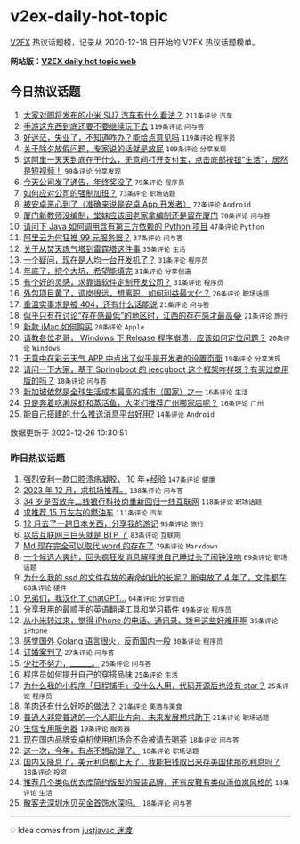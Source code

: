 # v2ex-daily-hot-topic

[V2EX](https://www.v2ex.com/) 热议话题榜，记录从 2020-12-18 日开始的 V2EX 热议话题榜单。

**网站版：[V2EX daily hot topic web](https://boojack.github.io/v2ex-daily-hot-topic-web/)**

## 今日热议话题

<!-- TODAY BEGIN -->

1. [大家对即将发布的小米 SU7 汽车有什么看法？](https://www.v2ex.com/t/1003405) `211条评论` `汽车`
1. [手游这东西到底还要不要继续玩下去](https://www.v2ex.com/t/1003484) `119条评论` `问与答`
1. [好迷茫，失业了，不知道咋办？能给点意见吗](https://www.v2ex.com/t/1003443) `119条评论` `程序员`
1. [关于除夕放假问题，专家说的话就是放屁](https://www.v2ex.com/t/1003417) `109条评论` `分享发现`
1. [这阿里一天天到底在干什么，无意间打开支付宝，点击底部按钮"生活"，居然是短视频！](https://www.v2ex.com/t/1003422) `99条评论` `分享发现`
1. [今天公司发了通告，年终奖没了](https://www.v2ex.com/t/1003467) `79条评论` `程序员`
1. [如何应对公司的强制加班？](https://www.v2ex.com/t/1003409) `73条评论` `职场话题`
1. [被安卓恶心到了（准确来说是安卓 App 开发者）](https://www.v2ex.com/t/1003401) `72条评论` `Android`
1. [厦门新教师没编制，堂妹应该回老家拿编制还是留在厦门](https://www.v2ex.com/t/1003448) `70条评论` `问与答`
1. [请问下 Java 如何调用含有第三方依赖的 Python 项目](https://www.v2ex.com/t/1003544) `47条评论` `Python`
1. [阿里云为何狂推 99 元服务器？](https://www.v2ex.com/t/1003446) `37条评论` `问与答`
1. [关于从焚天炼气塔到雷霆塔这件事](https://www.v2ex.com/t/1003462) `35条评论` `生活`
1. [一个疑问，现在是人均一台开发机了？](https://www.v2ex.com/t/1003543) `31条评论` `程序员`
1. [年底了，挖个大坑，希望能填完](https://www.v2ex.com/t/1003400) `31条评论` `分享创造`
1. [有个好的灵感，求靠谱软件定制开发公司？](https://www.v2ex.com/t/1003399) `31条评论` `程序员`
1. [外包项目黄了，调岗很远，想离职，如何利益最大化？](https://www.v2ex.com/t/1003406) `26条评论` `职场话题`
1. [重温实事求是被 404，还有什么话能说](https://www.v2ex.com/t/1003525) `21条评论` `问与答`
1. [似乎只有在讨论“存在感最低”的地区时，江西的存在感才最高😂](https://www.v2ex.com/t/1003458) `21条评论` `旅行`
1. [新款 iMac 如何购买](https://www.v2ex.com/t/1003442) `20条评论` `Apple`
1. [请教各位老哥， Windows 下 Release 程序崩溃，应该如何定位问题？](https://www.v2ex.com/t/1003397) `20条评论` `Windows`
1. [无意中在彩云天气 APP 中点出了似乎是开发者的设置页面](https://www.v2ex.com/t/1003528) `19条评论` `分享发现`
1. [请问一下大家，基于 Springboot 的 jeecgboot 这个框架咋样呀？有买过商用版的吗？](https://www.v2ex.com/t/1003402) `18条评论` `问与答`
1. [新加坡依然是全球生活成本最高的城市（国家）之一](https://www.v2ex.com/t/1003424) `16条评论` `生活`
1. [只是奔着吃濑尿虾和蒸活鱼，大佬们推荐广州哪家店呢？](https://www.v2ex.com/t/1003408) `16条评论` `广州`
1. [能自己搭建的,什么推送消息平台好用?](https://www.v2ex.com/t/1003471) `14条评论` `Android`

数据更新于 2023-12-26 10:30:51

<!-- TODAY END -->

### 昨日热议话题

<!-- YESTERDAY BEGIN -->

1. [强烈安利一款口腔溃疡凝胶， 10 年+经验](https://www.v2ex.com/t/1003115) `147条评论` `健康`
1. [2023 年 12 月，求机场推荐。](https://www.v2ex.com/t/1003117) `138条评论` `问与答`
1. [34 岁是否放弃二线银行科技岗重新回归一线互联网](https://www.v2ex.com/t/1003097) `118条评论` `职场话题`
1. [求推荐 15 万左右的燃油车](https://www.v2ex.com/t/1003162) `111条评论` `汽车`
1. [12 月去了一趟日本关西，分享我的游记](https://www.v2ex.com/t/1003185) `95条评论` `旅行`
1. [以后互联网三巨头就是 BTP 了](https://www.v2ex.com/t/1003268) `83条评论` `互联网`
1. [Md 现在完全可以取代 word 的存在了](https://www.v2ex.com/t/1003326) `79条评论` `Markdown`
1. [一个候选人爽约，回头疯狂发消息解释说自己睡过头了闹钟没响](https://www.v2ex.com/t/1003196) `69条评论` `职场话题`
1. [为什么我的 ssd 的文件存放的寿命如此的长呢？ 断电放了 4 年了，文件都在](https://www.v2ex.com/t/1003087) `68条评论` `硬件`
1. [兄弟们，我汉化了 chatGPT...](https://www.v2ex.com/t/1003096) `64条评论` `分享创造`
1. [分享我用的最顺手的英语翻译工具和学习插件](https://www.v2ex.com/t/1003094) `49条评论` `程序员`
1. [从小米转过来，觉得 iPhone 的电话、通讯录、拨号这些好难用啊](https://www.v2ex.com/t/1003292) `36条评论` `iPhone`
1. [感觉国外 Golang 语言很火，反而国内一般](https://www.v2ex.com/t/1003309) `30条评论` `程序员`
1. [订婚案判了](https://www.v2ex.com/t/1003356) `27条评论` `问与答`
1. [少壮不努力，______。](https://www.v2ex.com/t/1003351) `25条评论` `问与答`
1. [程序员如何提升自己的穿搭品味](https://www.v2ex.com/t/1003231) `25条评论` `生活`
1. [为什么我的小程序「日程捕手」没什么人用，代码开源后也没有 star？](https://www.v2ex.com/t/1003230) `25条评论` `程序员`
1. [羊肉还有什么好吃的做法？](https://www.v2ex.com/t/1003337) `21条评论` `美酒与美食`
1. [普通人非常普通的一个人职业方向，未来发展想求助下](https://www.v2ex.com/t/1003260) `21条评论` `职场话题`
1. [生信专用服务器](https://www.v2ex.com/t/1003329) `19条评论` `服务器`
1. [现在国内品牌安卓机使用机场会不会被请去喝茶](https://www.v2ex.com/t/1003301) `18条评论` `问与答`
1. [这一次，今年，有点不想动弹了。](https://www.v2ex.com/t/1003262) `18条评论` `职场话题`
1. [国内又降息了，美元利息都上天了，我能把钱取出来存美国佬那吃利息吗？](https://www.v2ex.com/t/1003156) `18条评论` `投资`
1. [推荐几个类似优衣库简约版型的服装品牌，还有皮鞋有类似添伯岚风格的](https://www.v2ex.com/t/1003106) `18条评论` `生活`
1. [散客去深圳水贝买金首饰水深吗。](https://www.v2ex.com/t/1003095) `18条评论` `问与答`

<!-- YESTERDAY END -->

---

💡 Idea comes from [justjavac 迷渡](https://github.com/justjavac/)
